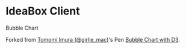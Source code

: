 # IdeaBox Client

Bubble Chart

Forked from [Tomomi Imura (@girlie_mac)](http://codepen.io/girliemac/)'s Pen [Bubble Chart with D3](http://codepen.io/girliemac/pen/cDfmb/).
